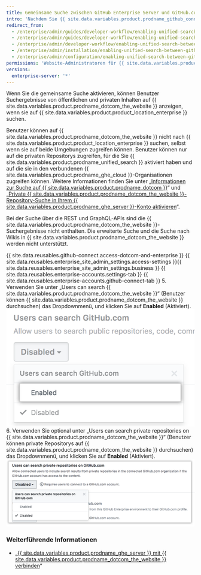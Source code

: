 ```yaml
---
title: Gemeinsame Suche zwischen GitHub Enterprise Server und GitHub.com aktivieren
intro: 'Nachdem Sie {{ site.data.variables.product.prodname_github_connect }} aktiviert haben, können Sie die Suche nach {{ site.data.variables.product.prodname_dotcom_the_website }} von Ihrer {{ site.data.variables.product.product_location_enterprise }} aus zulassen.'
redirect_from:
  - /enterprise/admin/guides/developer-workflow/enabling-unified-search-between-github-enterprise-and-github-com/
  - /enterprise/admin/guides/developer-workflow/enabling-unified-search-between-github-enterprise-server-and-github-com/
  - /enterprise/admin/developer-workflow/enabling-unified-search-between-github-enterprise-server-and-githubcom/
  - /enterprise/admin/installation/enabling-unified-search-between-github-enterprise-server-and-githubcom
  - /enterprise/admin/configuration/enabling-unified-search-between-github-enterprise-server-and-githubcom
permissions: 'Website-Administratoren für {{ site.data.variables.product.prodname_ghe_server }} , die auch Inhaber einer Organisation oder eines Unternehmenskontos in der {{ site.data.variables.product.prodname_ghe_cloud }} sind, können vereinheitlichte Suche zwischen {{ site.data.variables.product.prodname_ghe_server }} und {{ site.data.variables.product.prodname_dotcom_the_website }} aktivieren.'
versions:
  enterprise-server: '*'
---
```


Wenn Sie die gemeinsame Suche aktivieren, können Benutzer Suchergebnisse von öffentlichen und privaten Inhalten auf {{ site.data.variables.product.prodname_dotcom_the_website }} anzeigen, wenn sie auf {{ site.data.variables.product.product_location_enterprise }} suchen.

Benutzer können auf {{ site.data.variables.product.prodname_dotcom_the_website }} nicht nach {{ site.data.variables.product.product_location_enterprise }} suchen, selbst wenn sie auf beide Umgebungen zugreifen können. Benutzer können nur auf die privaten Repositorys zugreifen, für die Sie {{ site.data.variables.product.prodname_unified_search }} aktiviert haben und auf die sie in den verbundenen {{ site.data.variables.product.prodname_ghe_cloud }}-Organisationen zugreifen können. Weitere Informationen finden Sie unter „[Informationen zur Suche auf {{ site.data.variables.product.prodname_dotcom }}](/articles/about-searching-on-github/#searching-across-github-enterprise-and-githubcom-simultaneously)“ und „[Private {{ site.data.variables.product.prodname_dotcom_the_website }}-Repository-Suche in Ihrem {{ site.data.variables.product.prodname_ghe_server }}-Konto aktivieren](/articles/enabling-private-github-com-repository-search-in-your-github-enterprise-server-account)“.

Bei der Suche über die REST und GraphQL-APIs sind die {{ site.data.variables.product.prodname_dotcom_the_website }}-Suchergebnisse nicht enthalten. Die erweiterte Suche und die Suche nach Wikis in {{ site.data.variables.product.prodname_dotcom_the_website }} werden nicht unterstützt.

{{ site.data.reusables.github-connect.access-dotcom-and-enterprise }}
{{ site.data.reusables.enterprise_site_admin_settings.access-settings }}{{ site.data.reusables.enterprise_site_admin_settings.business }}
{{ site.data.reusables.enterprise-accounts.settings-tab }}
{{ site.data.reusables.enterprise-accounts.github-connect-tab }}
5. Verwenden Sie unter „Users can search {{ site.data.variables.product.prodname_dotcom_the_website }}“ (Benutzer können {{ site.data.variables.product.prodname_dotcom_the_website }} durchsuchen) das Dropdownmenü, und klicken Sie auf **Enabled** (Aktiviert). ![Option zum Aktivieren der Suche im Dropdownmenü zum Durchsuchen von GitHub.com](/assets/images/enterprise/site-admin-settings/github-dotcom-enable-search.png)
6. Verwenden Sie optional unter „Users can search private repositories on {{ site.data.variables.product.prodname_dotcom_the_website }}“ (Benutzer können private Repositorys auf {{ site.data.variables.product.prodname_dotcom_the_website }} durchsuchen) das Dropdownmenü, und klicken Sie auf **Enabled** (Aktiviert). ![Option zum Aktivieren der Suche nach privaten Repositorys im Dropdownmenü zum Durchsuchen von GitHub.com](/assets/images/enterprise/site-admin-settings/enable-private-search.png)

### Weiterführende Informationen

- „[{{ site.data.variables.product.prodname_ghe_server }} mit {{ site.data.variables.product.prodname_dotcom_the_website }} verbinden](/enterprise/admin/guides/developer-workflow/connecting-github-enterprise-server-to-github-com)“
